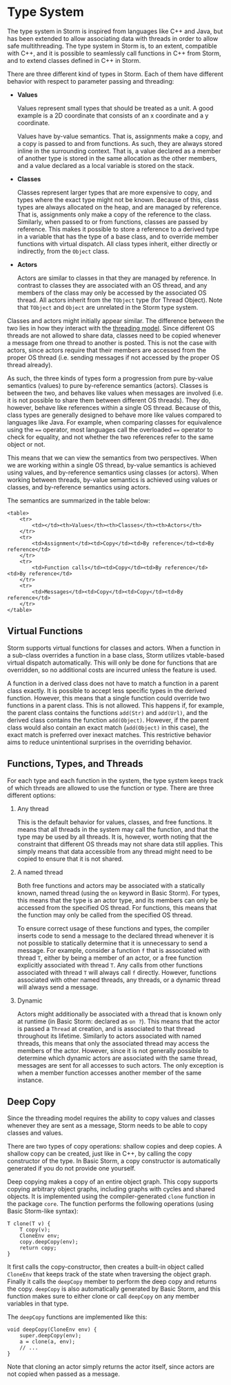 Type System
===========

The type system in Storm is inspired from languages like C++ and Java, but has been extended to
allow associating data with threads in order to allow safe multithreading. The type system in Storm
is, to an extent, compatible with C++, and it is possible to seamlessly call functions in C++ from
Storm, and to extend classes defined in C++ in Storm.

There are three different kind of types in Storm. Each of them have different behavior with respect
to parameter passing and threading:

- **Values**

  Values represent small types that should be treated as a unit. A good example is a 2D coordinate
  that consists of an x coordinate and a y coordinate.

  Values have by-value semantics. That is, assignments make a copy, and a copy is passed to and from
  functions. As such, they are always stored inline in the surrounding context. That is, a value
  declared as a member of another type is stored in the same allocation as the other members, and a
  value declared as a local variable is stored on the stack.

- **Classes**

  Classes represent larger types that are more expensive to copy, and types where the exact type
  might not be known. Because of this, class types are always allocated on the heap, and are managed
  by reference. That is, assignments only make a copy of the reference to the class. Similarly, when
  passed to or from functions, classes are passed by reference. This makes it possible to store a
  reference to a derived type in a variable that has the type of a base class, and to override
  member functions with virtual dispatch. All class types inherit, either directly or indirectly,
  from the `Object` class.

- **Actors**

  Actors are similar to classes in that they are managed by reference. In contrast to classes they
  are associated with an OS thread, and any members of the class may only be accessed by the
  associated OS thread. All actors inherit from the `TObject` type (for Thread Object). Note that
  `TObject` and `Object` are unrelated in the Storm type system.


Classes and actors might initially appear similar. The difference between the two lies in how they
interact with the [threading model](md://./Threading_Model). Since different OS threads are not
allowed to share data, classes need to be copied whenever a message from one thread to another is
posted. This is not the case with actors, since actors require that their members are accessed from
the proper OS thread (i.e. sending messages if not accessed by the proper OS thread already).

As such, the three kinds of types form a progression from pure by-value semantics (values) to pure
by-reference semantics (actors). Classes is between the two, and behaves like values when messages
are involved (i.e. it is not possible to share them between different OS threads). They do, however,
behave like references within a single OS thread. Because of this, class types are generally
designed to behave more like values compared to languages like Java. For example, when comparing
classes for equivalence using the `==` operator, most languages call the overloaded `==` operator to
check for equality, and not whether the two references refer to the same object or not.

This means that we can view the semantics from two perspectives. When we are working within a single
OS thread, by-value semantics is achieved using values, and by-reference semantics using classes (or
actors). When working between threads, by-value semantics is achieved using values or classes, and
by-reference semantics using actors.

The semantics are summarized in the table below:

```inlinehtml
<table>
    <tr>
        <td></td><th>Values</th><th>Classes</th><th>Actors</th>
    </tr>
    <tr>
        <td>Assignment</td><td>Copy</td><td>By reference</td><td>By reference</td>
    </tr>
    <tr>
        <td>Function calls</td><td>Copy</td><td>By reference</td><td>By reference</td>
    </tr>
    <tr>
        <td>Messages</td><td>Copy</td><td>Copy</td><td>By reference</td>
    </tr>
</table>
```


Virtual Functions
------------------

Storm supports virtual functions for classes and actors. When a function in a sub-class overrides a
function in a base class, Storm utilizes vtable-based virtual dispatch automatically. This will only
be done for functions that are overridden, so no additional costs are incurred unless the feature is
used.

A function in a derived class does not have to match a function in a parent class exactly. It is
possible to accept less specific types in the derived function. However, this means that a single
function could override two functions in a parent class. This is not allowed. This happens if, for
example, the parent class contains the functions `add(Str)` and `add(Url)`, and the derived class
contains the function `add(Object)`. However, if the parent class would also contain an exact match
(`add(Object)` in this case), the exact match is preferred over inexact matches. This restrictive
behavior aims to reduce unintentional surprises in the overriding behavior.


Functions, Types, and Threads
-----------------------------

For each type and each function in the system, the type system keeps track of which threads are
allowed to use the function or type. There are three different options:

1. Any thread

   This is the default behavior for values, classes, and free functions. It means that all threads
   in the system may call the function, and that the type may be used by all threads. It is,
   however, worth noting that the constraint that different OS threads may not share data still
   applies. This simply means that data accessible from any thread might need to be copied to ensure
   that it is not shared.

2. A named thread

   Both free functions and actors may be associated with a statically known, named thread (using the
   `on` keyword in Basic Storm). For types, this means that the type is an actor type, and its
   members can only be accessed from the specified OS thread. For functions, this means that the
   function may only be called from the specified OS thread.

   To ensure correct usage of these functions and types, the compiler inserts code to send a message
   to the declared thread whenever it is not possible to statically determine that it is unnecessary
   to send a message. For example, consider a function `f` that is associated with thread `T`,
   either by being a member of an actor, or a free function explicitly associated with thread `T`.
   Any calls from other functions associated with thread `T` will always call `f` directly. However,
   functions associated with other named threads, any threads, or a dynamic thread will always send
   a message.

3. Dynamic

   Actors might additionally be associated with a thread that is known only at runtime (in Basic
   Storm: declared as `on ?`). This means that the actor is passed a `Thread` at creation, and is
   associated to that thread throughout its lifetime. Similarly to actors associated with named
   threads, this means that only the associated thread may access the members of the actor. However,
   since it is not generally possible to determine which dynamic actors are associated with the same
   thread, messages are sent for all accesses to such actors. The only exception is when a member
   function accesses another member of the same instance.



Deep Copy
---------

Since the threading model requires the ability to copy values and classes whenever they are sent as
a message, Storm needs to be able to copy classes and values.

There are two types of copy operations: shallow copies and deep copies. A shallow copy can be
created, just like in C++, by calling the copy constructor of the type. In Basic Storm, a copy
constructor is automatically generated if you do not provide one yourself.

Deep copying makes a copy of an entire object graph. This copy supports copying arbitrary object
graphs, including graphs with cycles and shared objects. It is implemented using the
compiler-generated `clone` function in the package `core`. The function performs the following
operations (using Basic Storm-like syntax):

```
T clone(T v) {
    T copy(v);
    CloneEnv env;
    copy.deepCopy(env);
    return copy;
}
```

It first calls the copy-constructor, then creates a built-in object called `CloneEnv` that keeps
track of the state when traversing the object graph. Finally it calls the `deepCopy` member to
perform the deep copy and returns the copy. `deepCopy` is also automatically generated by Basic
Storm, and this function makes sure to either clone or call `deepCopy` on any member variables in
that type.

The `deepCopy` functions are implemented like this:
```
void deepCopy(CloneEnv env) {
    super.deepCopy(env);
    a = clone(a, env);
    // ...
}
```

Note that cloning an actor simply returns the actor itself, since actors are not copied when passed
as a message.
